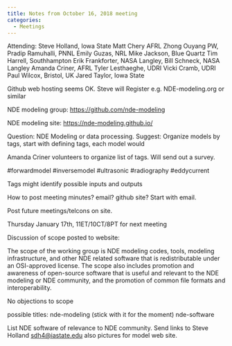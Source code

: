 ```yaml
---
title: Notes from October 16, 2018 meeting
categories:
  - Meetings
---
```



Attending:
Steve Holland, Iowa State
Matt Chery AFRL
Zhong Ouyang PW,
Pradip Ramuhalli, PNNL
Emily Guzas, NRL
Mike Jackson, Blue Quartz
Tim Harrell, Southhampton
Erik Frankforter, NASA Langley,
Bill Schneck, NASA Langley
Amanda Criner, AFRL
Tyler Lesthaeghe, UDRI
Vicki Cramb, UDRI
Paul Wilcox, Bristol, UK 
Jared Taylor, Iowa State

Github web hosting seems OK.
Steve will Register e.g. NDE-modeling.org or similar

NDE modeling group:
https://github.com/nde-modeling

NDE modeling site:
https://nde-modeling.github.io/


Question: NDE Modeling or data processing.
Suggest: Organize models by tags,
start with defining tags, each model would

Amanda Criner volunteers to organize list of
tags. Will send out a survey. 

#forwardmodel
#inversemodel
#ultrasonic
#radiography
#eddycurrent


Tags might identify possible inputs and outputs

How to post meeting minutes? email? github site? 
Start with email.

Post future meetings/telcons on site.

Thursday January 17th, 11ET/10CT/8PT for next meeting

Discussion of scope posted to website:

The scope of the working group is NDE modeling codes, tools, modeling
infrastructure, and other NDE related software that is redistributable
under an OSI-approved license. The scope also includes promotion and
awareness of open-source software that is useful and relevant to the
NDE modeling or NDE community, and the promotion of common file
formats and interoperability.

No objections to scope

possible titles:
nde-modeling (stick with it for the moment)
nde-software

List NDE software of relevance to NDE community.
Send links to Steve Holland <sdh4@iastate.edu>
also pictures for model web site. 


